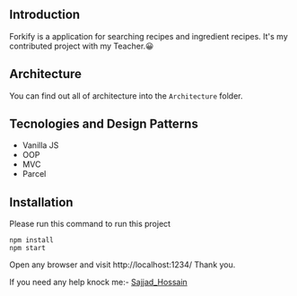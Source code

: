 ## Introduction
Forkify is a application for searching recipes and ingredient recipes.
It's my contributed project with my Teacher.😀

## Architecture
You can find out all of architecture into the `Architecture` folder.
## Tecnologies and Design Patterns
* Vanilla JS
* OOP
* MVC
* Parcel
## Installation
Please run this command to run this project
```
npm install
npm start
```
Open any browser and visit http://localhost:1234/
Thank you.

If you need any help knock me:- [Sajjad_Hossain](https://twitter.com/SajjadH40513194)

